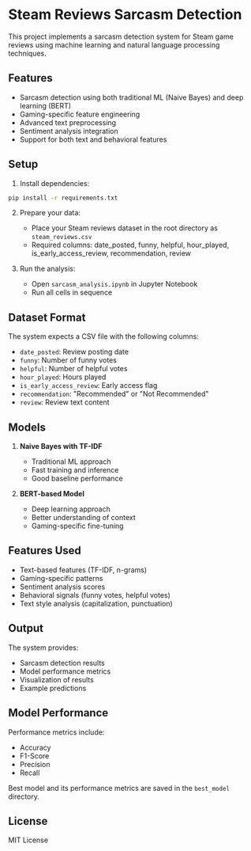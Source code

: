 # Steam Reviews Sarcasm Detection

This project implements a sarcasm detection system for Steam game reviews using machine learning and natural language processing techniques.

## Features

- Sarcasm detection using both traditional ML (Naive Bayes) and deep learning (BERT)
- Gaming-specific feature engineering
- Advanced text preprocessing
- Sentiment analysis integration
- Support for both text and behavioral features

## Setup

1. Install dependencies:
```bash
pip install -r requirements.txt
```

2. Prepare your data:
   - Place your Steam reviews dataset in the root directory as `steam_reviews.csv`
   - Required columns: date_posted, funny, helpful, hour_played, is_early_access_review, recommendation, review

3. Run the analysis:
   - Open `sarcasm_analysis.ipynb` in Jupyter Notebook
   - Run all cells in sequence

## Dataset Format

The system expects a CSV file with the following columns:
- `date_posted`: Review posting date
- `funny`: Number of funny votes
- `helpful`: Number of helpful votes
- `hour_played`: Hours played
- `is_early_access_review`: Early access flag
- `recommendation`: "Recommended" or "Not Recommended"
- `review`: Review text content

## Models

1. **Naive Bayes with TF-IDF**
   - Traditional ML approach
   - Fast training and inference
   - Good baseline performance

2. **BERT-based Model**
   - Deep learning approach
   - Better understanding of context
   - Gaming-specific fine-tuning

## Features Used

- Text-based features (TF-IDF, n-grams)
- Gaming-specific patterns
- Sentiment analysis scores
- Behavioral signals (funny votes, helpful votes)
- Text style analysis (capitalization, punctuation)

## Output

The system provides:
- Sarcasm detection results
- Model performance metrics
- Visualization of results
- Example predictions

## Model Performance

Performance metrics include:
- Accuracy
- F1-Score
- Precision
- Recall

Best model and its performance metrics are saved in the `best_model` directory.

## License

MIT License
